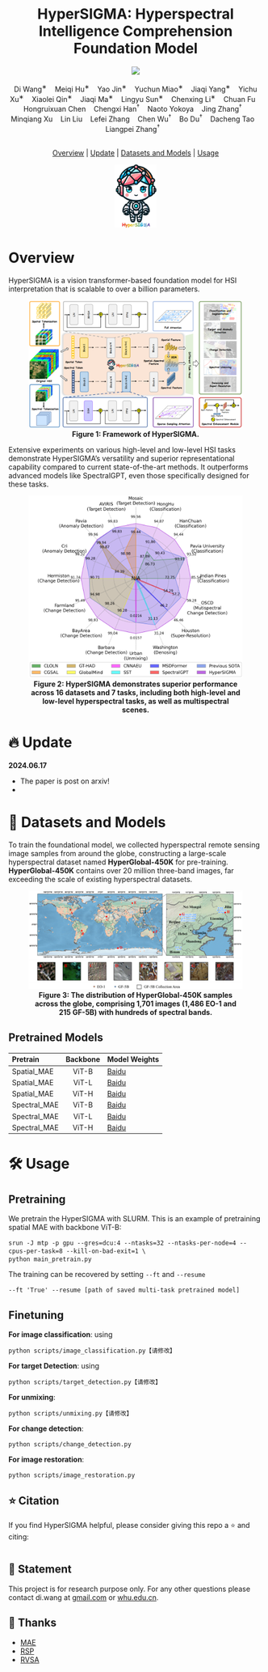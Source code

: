 <h1 align="center"> HyperSIGMA: Hyperspectral Intelligence Comprehension Foundation Model </h1>

<p align="center">
<a href="链接！"><img src="https://img.shields.io/badge/arXiv-Paper-<color>"></a>
</p>

 <p align="center">
    Di Wang<sup>∗</sup>&nbsp;&nbsp;&nbsp;
    Meiqi Hu<sup>∗</sup>&nbsp;&nbsp;&nbsp;
    Yao Jin<sup>∗</sup>&nbsp;&nbsp;&nbsp;
    Yuchun Miao<sup>∗</sup>&nbsp;&nbsp;&nbsp;
    Jiaqi Yang<sup>∗</sup>&nbsp;&nbsp;&nbsp;
    Yichu Xu<sup>∗</sup>&nbsp;&nbsp;&nbsp;
    Xiaolei Qin<sup>∗</sup>&nbsp;&nbsp;&nbsp;
    Jiaqi Ma<sup>∗</sup>&nbsp;&nbsp;&nbsp;
    Lingyu Sun<sup>∗</sup>&nbsp;&nbsp;&nbsp;
    Chenxing Li<sup>∗</sup>&nbsp;&nbsp;&nbsp;
    Chuan Fu<sup></sup>&nbsp;&nbsp;&nbsp;
    Hongruixuan Chen<sup></sup>&nbsp;&nbsp;&nbsp;
    Chengxi Han<sup>†</sup>&nbsp;&nbsp;&nbsp; 
    Naoto Yokoya<sup></sup>&nbsp;&nbsp;&nbsp;
    Jing Zhang<sup>†</sup>&nbsp;&nbsp;&nbsp; 
    Minqiang Xu<sup></sup>&nbsp;&nbsp;&nbsp; 
    Lin Liu<sup></sup>&nbsp;&nbsp;&nbsp; 
    Lefei Zhang<sup></sup>&nbsp;&nbsp;&nbsp;
    Chen Wu<sup>†</sup>&nbsp;&nbsp;&nbsp; 
    Bo Du<sup>†</sup>&nbsp;&nbsp;&nbsp;
    Dacheng Tao<sup></sup>&nbsp;&nbsp;&nbsp; 
    Liangpei Zhang<sup>†</sup>&nbsp;&nbsp;&nbsp;
    </br></br>
  
  </p>


<p align="center">
  <a href="#🌞-overview">Overview</a> |
  <a href="#🔥-update">Update</a> |
  <a href="#📖-datasets-and-models">Datasets and Models</a> |
  <a href="#🎺-statement">Usage</a>
</p >

<figure>
<div align="center">
<img src=Fig/logo.png width="20%">
</div>
</figure>



# Overview

HyperSIGMA is a vision transformer-based foundation model for HSI interpretation that is scalable to over a billion parameters. </a>

<figure>
<img src="Fig/framework.png">
<figcaption align = "center"><b>Figure 1: Framework of HyperSIGMA. 
 </b></figcaption>
</figure>


 

Extensive experiments on various high-level and low-level HSI tasks demonstrate HyperSIGMA’s versatility and superior representational
capability compared to current state-of-the-art methods. It outperforms advanced models like SpectralGPT, even those specifically designed for these tasks.

<figure>
<img src="Fig/radarimg.png">
<figcaption align = "center"><b>Figure 2:  HyperSIGMA 
demonstrates superior performance across 16 datasets and 7 tasks,
including both high-level and low-level hyperspectral tasks, as well as
multispectral scenes.  
 </b></figcaption>
</figure>

# 🔥 Update


**2024.06.17**

- The paper is post on arxiv!
- 
# 📖 Datasets and Models
To train the foundational model, we collected hyperspectral remote sensing image samples from around the globe, constructing a large-scale hyperspectral dataset named **HyperGlobal-450K** for pre-training. **HyperGlobal-450K** contains over 20 million three-band images, far exceeding the scale of existing hyperspectral datasets.

<figure>
<img src="Fig/dataset.png">
<figcaption align = "center"><b>Figure 3:   The distribution of HyperGlobal-450K samples across the globe, comprising 1,701 images (1,486 EO-1 and 215 GF-5B) with hundreds of
spectral bands.  
 </b></figcaption>
</figure>

## Pretrained Models

| Pretrain | Backbone | Model Weights |
| :------- | :------: | :------ |
| Spatial_MAE | ViT-B | [Baidu](https://pan.baidu.com/s/1kShixCeWhPGde-vLLxQLJg?pwd=vruc)  | 
| Spatial_MAE | ViT-L |  [Baidu](https://pan.baidu.com/s/11iwHFh8sfg9S-inxOYtJlA?pwd=d2qs)  |
| Spatial_MAE | ViT-H | [Baidu](https://pan.baidu.com/s/1gV9A_XmTCBRw90zjSt90ZQ?pwd=knuu) | 
| Spectral_MAE | ViT-B |  [Baidu](https://pan.baidu.com/s/1VinBf4qnN98aa6z7TZ-ENQ?pwd=mi2y)  |
| Spectral_MAE | ViT-L | [Baidu](https://pan.baidu.com/s/1tF2rG-T_65QA3UaG4K9Lhg?pwd=xvdd) | 
| Spectral_MAE | ViT-H |  [Baidu](https://pan.baidu.com/s/1Di9ffWuzxPZUagBCU4Px2w?pwd=bi9r)|



# 🛠️ Usage

## Pretraining

We pretrain the HyperSIGMA with SLURM. This is an example of pretraining spatial MAE with backbone ViT-B:

```
srun -J mtp -p gpu --gres=dcu:4 --ntasks=32 --ntasks-per-node=4 --cpus-per-task=8 --kill-on-bad-exit=1 \
python main_pretrain.py 
```
The training can be recovered by setting `--ft` and `--resume`
```
--ft 'True' --resume [path of saved multi-task pretrained model]
```

## Finetuning

**For image classification**: using 
```
python scripts/image_classification.py【请修改】
```
**For target Detection**: using 

```
python scripts/target_detection.py【请修改】
```

**For unmixing**: 

```
python scripts/unmixing.py【请修改】
```

**For change detection**: 
```
python scripts/change_detection.py
```

**For image restoration**: 
```
python scripts/image_restoration.py
```



## ⭐ Citation

If you find HyperSIGMA helpful, please consider giving this repo a ⭐ and citing:

```

```

## 🎺 Statement

This project is for research purpose only. For any other questions please contact di.wang at [gmail.com](mailto:wd74108520@gmail.com) or [whu.edu.cn](mailto:d_wang@whu.edu.cn).


## 💖 Thanks

* [MAE](https://github.com/facebookresearch/mae)
* [RSP](https://github.com/ViTAE-Transformer/RSP)
* [RVSA](https://github.com/ViTAE-Transformer/Remote-Sensing-RVSA)


